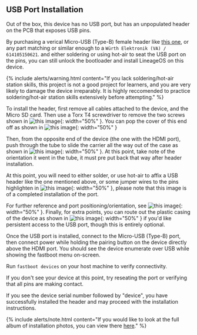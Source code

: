 ## USB Port Installation

Out of the box, this device has no USB port, but has an unpopulated header on the PCB that exposes USB pins.

By purchasing a verical Micro-USB (Type-B) female header like [this one](https://www.digikey.com/en/products/detail/würth-elektronik/614105150621/5047748), or any part matching or similar enough to a `Würth Elektronik (VA) / 614105150621`.
and either soldering or using hot-air to seat the USB port on the pins, you can still unlock the bootloader and install LineageOS on this device.

{% include alerts/warning.html content="If you lack soldering/hot-air station skills, this project is not a good project for learners, and you are very likely to damage the device irreparably. It is highly reccomended to practice soldering/hot-air station skills extensively before attempting." %}

To install the header, first remove all cables attached to the device, and the Micro SD card. Then use a Torx T4 screwdriver to remove the two screws shown in ![this image](https://i.imgur.com/B0i4hV7.jpeg){: width="50%" }. You can pop the cover of this end off as shown in ![this image](https://i.imgur.com/DRgvp8m.jpeg){: width="50%" }

Then, from the opposite end of the device (the one with the HDMI port), push through the tube to slide the carrier all the way out of the case as shown in ![this image](https://i.imgur.com/JCFxmKW.jpeg){: width="50%" }. At this point, take note of the orientation it went in the tube, it must pre put back that way after header installation.

At this point, you will need to either solder, or use hot-air to affix a USB header like the one mentioned above, or some jumper wires to the pins highlighten in ![this image](https://i.imgur.com/Gv4JIf7.jpeg){: width="50%" }, please note that this image is of a completed installation of the port.

For further reference and port positioning/orientation, see ![this image](https://i.imgur.com/y32vahK.jpeg){: width="50%" }. Finally, for extra points, you can route out the plastic casing of the device as shown in ![this image](https://i.imgur.com/ezkLxQp.jpeg){: width="50%" } if you'd like persistent access to the USB port, though this is entirely optional.

Once the USB port is installed, connect to the Micro-USB (Type-B) port, then connect power while holding the pairing button on the device directly above the HDMI port. You should see the device enumerate over USB while showing the fastboot menu on-screen.

Run `fastboot devices` on your host machine to verify connectivity.

If you don't see your device at this point, try reseating the port or verifying that all pins are making contact.

If you see the device serial number followed by "device", you have successfully installed the header and may proceed with the installation instructions.

{% include alerts/note.html content="If you would like to look at the full album of installation photos, you can view there [here](https://imgur.com/a/wEZx7LY)." %}
